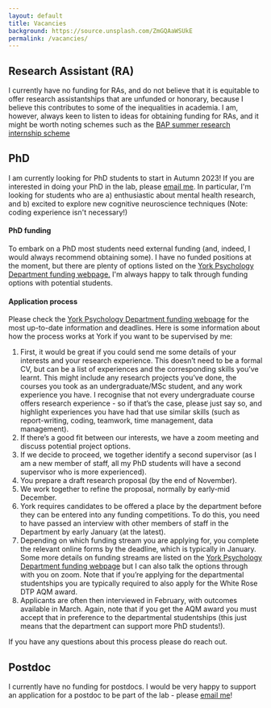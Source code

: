 ```yaml
---
layout: default
title: Vacancies
background: https://source.unsplash.com/ZmGQAaWSUkE
permalink: /vacancies/
---
```

<div class="blurb">
 <h2>Research Assistant (RA)</h2>
  <p>I currently have no funding for RAs, and do not believe that it is equitable to offer research assistantships that are unfunded or honorary, because I believe this contributes to some of the inequalities in academia. I am, however, always keen to listen to ideas for obtaining funding for RAs, and it might be worth noting schemes such as the <a href="https://www.bap.org.uk/internship.php">BAP summer research internship scheme</a> </p>
	<h2>PhD</h2>
  <p>I am currently looking for PhD students to start in Autumn 2023! If you are interested in doing your PhD in the lab, please <a href="mailto:alex.pike@york.ac.uk">email me</a>. In particular, I'm looking for students who are a) enthusiastic about mental health research, and b) excited to explore new cognitive neuroscience techniques (Note: coding experience isn't necessary!) </p>
  <h4>PhD funding</h4> 
  <p>To embark on a PhD most students need external funding (and, indeed, I would always recommend obtaining some). I have no funded positions at the moment, but there are plenty of options listed on the <a href="https://www.york.ac.uk/psychology/prospective/postgraduate/research/funding/#:~:text=We%20regularly%20receive%20funding%20for,maintenance%20grant%20for%20living%20expenses.">York Psychology Department funding webpage.</a> I'm always happy to talk through funding options with potential students.</p>
  <h4>Application process</h4>
  Please check the <a href="https://www.york.ac.uk/psychology/prospective/postgraduate/research/funding/#:~:text=We%20regularly%20receive%20funding%20for,maintenance%20grant%20for%20living%20expenses.">York Psychology Department funding webpage</a> for the most up-to-date information and deadlines. 
  Here is some information about how the process works at York if you want to be supervised by me:
  <ol>
  <li>First, it would be great if you could send me some details of your interests and your research experience. This doesn’t need to be a formal CV, but can be a list of experiences and the corresponding skills you’ve learnt. This might include any research projects you’ve done, the courses you took as an undergraduate/MSc student, and any work experience you have. I recognise that not every undergraduate course offers research experience - so if that’s the case, please just say so, and highlight experiences you have had that use similar skills (such as report-writing, coding, teamwork, time management, data management). </li>
  <li>If there’s a good fit between our interests, we have a zoom meeting and discuss potential project options.</li>
  <li>If we decide to proceed, we together identify a second supervisor (as I am a new member of staff, all my PhD students will have a second supervisor who is more experienced).</li>
  <li>You prepare a draft research proposal (by the end of November).</li>
  <li>We work together to refine the proposal, normally by early-mid December.</li>
  <li>York requires candidates to be offered a place by the department before they can be entered into any funding competitions. To do this, you need to have passed an interview with other members of staff in the Department by early January (at the latest).</li>
  <li>Depending on which funding stream you are applying for, you complete the relevant online forms by the deadline, which is typically in January. Some more details on funding streams are listed on the <a href="https://www.york.ac.uk/psychology/prospective/postgraduate/research/funding/#:~:text=We%20regularly%20receive%20funding%20for,maintenance%20grant%20for%20living%20expenses.">York Psychology Department funding webpage</a>  but I can also talk the options through with you on zoom. Note that if you’re applying for the departmental studentships you are typically required to also apply for the White Rose DTP AQM award.</li>
  <li>Applicants are often then interviewed in February, with outcomes available in March. Again, note that if you get the AQM award you must accept that in preference to the departmental studentships (this just means that the department can support more PhD students!).</li>
  </ol>
  If you have any questions about this process please do reach out. 



  <h2>Postdoc</h2>
  <p>I currently have no funding for postdocs. I would be very happy to support an application for a postdoc to be part of the lab - please <a href="mailto:alex.pike@york.ac.uk">email me</a>! </p>
	<br>
